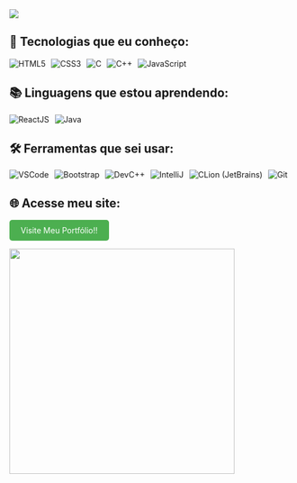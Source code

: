 <img src="https://github.com/Anmol-Baranwal/Cool-GIFs-For-GitHub/assets/74038190/d48893bd-0757-481c-8d7e-ba3e163feae7" />

## 🚀 Tecnologias que eu conheço:
<div style="display: flex; flex-wrap: wrap; gap: 10px;">
    <img src="https://img.shields.io/badge/HTML5-E34F26?style=for-the-badge&logo=html5&logoColor=white" alt="HTML5"/>
    <img src="https://img.shields.io/badge/CSS3-1572B6?style=for-the-badge&logo=css3&logoColor=white" alt="CSS3"/>
    <img src="https://img.shields.io/badge/C-00599C?style=for-the-badge&logo=c&logoColor=white" alt="C"/>
    <img src="https://img.shields.io/badge/C++-00599C?style=for-the-badge&logo=cplusplus&logoColor=white" alt="C++"/>
    <img src="https://img.shields.io/badge/JavaScript-F7DF1E?style=for-the-badge&logo=javascript&logoColor=black" alt="JavaScript"/>
</div>

## 📚 Linguagens que estou aprendendo:
<div style="display: flex; flex-wrap: wrap; gap: 10px;">
    <img src="https://img.shields.io/badge/ReactJS-61DAFB?style=for-the-badge&logo=react&logoColor=black" alt="ReactJS"/>
    <img src="https://img.shields.io/badge/Java-007396?style=for-the-badge&logo=java&logoColor=white" alt="Java"/>
</div>

## 🛠️ Ferramentas que sei usar:
<div style="display: flex; flex-wrap: wrap; gap: 10px;">
    <img src="https://img.shields.io/badge/VSCode-007ACC?style=for-the-badge&logo=visualstudiocode&logoColor=white" alt="VSCode"/>
    <img src="https://img.shields.io/badge/Bootstrap-7952B3?style=for-the-badge&logo=bootstrap&logoColor=white" alt="Bootstrap"/>
    <img src="https://img.shields.io/badge/DevC++-blue?style=for-the-badge&logo=cplusplus&logoColor=white" alt="DevC++"/>
    <img src="https://img.shields.io/badge/IntelliJ-000000?style=for-the-badge&logo=intellijidea&logoColor=white" alt="IntelliJ"/>
    <img src="https://img.shields.io/badge/CLion-000000?style=for-the-badge&logo=clion&logoColor=white" alt="CLion (JetBrains)"/>
    <img src="https://img.shields.io/badge/Git-F05032?style=for-the-badge&logo=git&logoColor=white" alt="Git"/>
</div>

## 🌐 Acesse meu site:
 <p>
        <a href="https://leduardomdias.github.io/portfolio/" target="_blank" style="display: inline-block; padding: 10px 20px; color: white; background-color: #4CAF50; border-radius: 5px; text-decoration: none; transition: background-color 0.3s;">
            Visite Meu Portfólio!!
        </a>
    </p>
</div>
</div>
<img src="https://user-images.githubusercontent.com/74038190/212747107-5b654ba5-31c6-4366-b42b-51b822e9bc52.gif" width="400"> 
